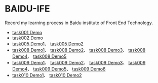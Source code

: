 # BAIDU-IFE
Record my learning process in Baidu institute of Front End  Technology.<br>
* [task001 Demo](https://eureka2020.github.io/baidu-ife/task001/resume.html)<br>
* [task002 Demo](https://eureka2020.github.io/baidu-ife/task002/layout.html)<br>
* [task005 Demo1](https://eureka2020.github.io/baidu-ife/task005/calculator.html)、
[task005 Demo2](https://eureka2020.github.io/baidu-ife/task005/resume.html)<br>
* [task008 Demo1](https://eureka2020.github.io/baidu-ife/task008/eventDelegation.html)、
[task008 Demo2](https://eureka2020.github.io/baidu-ife/task008/inputDemo.html)、
[task008 Demo3](https://eureka2020.github.io/baidu-ife/task008/randomColorExample.html)、
[task008 Demo4](https://eureka2020.github.io/baidu-ife/task008/setTimeout-setInterval.html)、
[task008 Demo5](https://eureka2020.github.io/baidu-ife/task008/show-hidden.html)<br>
* [task009 Demo1](https://eureka2020.github.io/baidu-ife/task009/numDemo.html)、
[task009 Demo2](https://eureka2020.github.io/baidu-ife/task009/stringDemo.html)、
[task009 Demo3](https://eureka2020.github.io/baidu-ife/task009/queueDemo1.html)、
[task009 Demo4](https://eureka2020.github.io/baidu-ife/task009/queueDemo2.html)、
[task009 Demo5](https://eureka2020.github.io/baidu-ife/task009/stackDemo1.html)、
[task009 Demo6](https://eureka2020.github.io/baidu-ife/task009/stackDemo2.html)<br>
* [task010 Demo1](https://eureka2020.github.io/baidu-ife/task010/dateDemo.html)、
[task010 Demo2](https://eureka2020.github.io/baidu-ife/task010/calculateDemo.html)<br>
